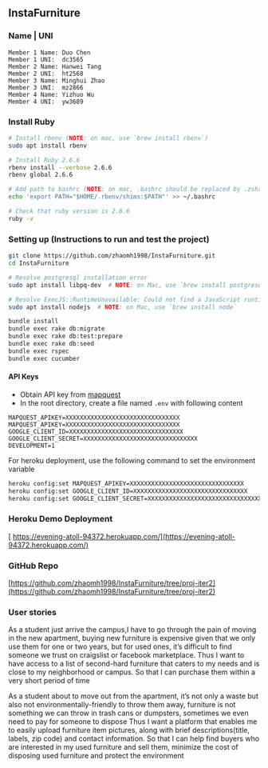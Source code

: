 ## InstaFurniture

### Name | UNI
```
Member 1 Name: Duo Chen
Member 1 UNI:  dc3565
Member 2 Name: Hanwei Tang
Member 2 UNI:  ht2568
Member 3 Name: Minghui Zhao
Member 3 UNI:  mz2866
Member 4 Name: Yizhuo Wu
Member 4 UNI:  yw3689
```
### Install Ruby
```bash
# Install rbenv (NOTE: on mac, use `brew install rbenv`)
sudo apt install rbenv

# Install Ruby 2.6.6
rbenv install --verbose 2.6.6
rbenv global 2.6.6

# Add path to bashrc (NOTE: on mac, .bashrc should be replaced by .zshrc)
echo 'export PATH="$HOME/.rbenv/shims:$PATH"' >> ~/.bashrc

# Check that ruby version is 2.6.6
ruby -v

```
### Setting up (Instructions to run and test the project)
```bash
git clone https://github.com/zhaomh1998/InstaFurniture.git
cd InstaFurniture

# Resolve postgresql installation error
sudo apt install libpq-dev  # NOTE: on Mac, use `brew install postgresql` 

# Resolve ExecJS::RuntimeUnavailable: Could not find a JavaScript runtime
sudo apt install nodejs  # NOTE: on Mac, use `brew install node`

bundle install
bundle exec rake db:migrate
bundle exec rake db:test:prepare
bundle exec rake db:seed
bundle exec rspec
bundle exec cucumber
```

#### API Keys
- Obtain API key from [mapquest](https://developer.mapquest.com/)
- In the root directory, create a file named `.env` with following content
```
MAPQUEST_APIKEY=XXXXXXXXXXXXXXXXXXXXXXXXXXXXXXXX
MAPQUEST_APIKEY=XXXXXXXXXXXXXXXXXXXXXXXXXXXXXXXX
GOOGLE_CLIENT_ID=XXXXXXXXXXXXXXXXXXXXXXXXXXXXXXXX
GOOGLE_CLIENT_SECRET=XXXXXXXXXXXXXXXXXXXXXXXXXXXXXXXX
DEVELOPMENT=1
```
For heroku deployment, use the following command to set the environment variable
```bash
heroku config:set MAPQUEST_APIKEY=XXXXXXXXXXXXXXXXXXXXXXXXXXXXXXXX
heroku config:set GOOGLE_CLIENT_ID=XXXXXXXXXXXXXXXXXXXXXXXXXXXXXXXX
heroku config:set GOOGLE_CLIENT_SECRET=XXXXXXXXXXXXXXXXXXXXXXXXXXXXXXXX
```

### Heroku Demo Deployment
[ https://evening-atoll-94372.herokuapp.com/](https://evening-atoll-94372.herokuapp.com/)

### GitHub Repo
[https://github.com/zhaomh1998/InstaFurniture/tree/proj-iter2](https://github.com/zhaomh1998/InstaFurniture/tree/proj-iter2)

### User stories
As a student just arrive the campus,I have to go through the pain of moving in the new apartment, buying new furniture is expensive given that we only use them for one or two years, but for used ones, it’s difficult to find someone we trust on craigslist or facebook marketplace.
Thus I want to have access to a list of second-hard furniture that caters to my needs and is close to my neighborhood or campus.
So that I can purchase them within a very short period of time

As a student about to move out from the apartment, it’s not only a waste but also not environmentally-friendly to throw them away, furniture is not something we can throw in trash cans or dumpsters, sometimes we even need to pay for someone to dispose
Thus I want a platform that enables me to easily upload furniture item pictures, along with brief descriptions(title, labels, zip code) and contact information.
So that I can help find buyers who are interested in my used furniture and sell them, minimize the cost of disposing used furniture and protect the environment
